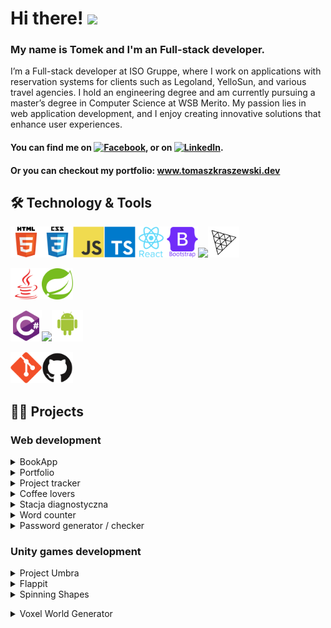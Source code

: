 [1]: https://www.facebook.com/tomek.kraszewski.7
[1.2]: https://imgur.com/OrrgK4k.png "facebook icon without padding"

[2]: https://www.linkedin.com/in/tomaszkraszewski/
[2.2]: https://imgur.com/TPRW1Z4.png "github icon without padding"

# Hi there! <img src="https://raw.githubusercontent.com/MartinHeinz/MartinHeinz/master/wave.gif" width="30px">

### My name is Tomek and I'm an Full-stack developer. 
I’m a Full-stack developer at ISO Gruppe, where I work on applications with reservation systems for clients such as Legoland, YelloSun, and various travel agencies. I hold an engineering degree and am currently pursuing a master’s degree in Computer Science at WSB Merito. My passion lies in web application development, and I enjoy creating innovative solutions that enhance user experiences.

#### You can find me on [![Facebook][1.2]][1], or on [![LinkedIn][2.2]][2].

#### Or you can checkout my portfolio: www.tomaszkraszewski.dev

## :hammer_and_wrench: Technology & Tools


<img src="https://raw.githubusercontent.com/devicons/devicon/master/icons/html5/html5-original-wordmark.svg" width="50"><img src="https://raw.githubusercontent.com/devicons/devicon/master/icons/css3/css3-original-wordmark.svg" width="50"><img src="https://raw.githubusercontent.com/devicons/devicon/master/icons/javascript/javascript-original.svg" width="50"><img src="https://github.com/devicons/devicon/blob/master/icons/typescript/typescript-original.svg" width="50"><img src="https://raw.githubusercontent.com/devicons/devicon/master/icons/react/react-original-wordmark.svg" width="50"><img src="https://raw.githubusercontent.com/devicons/devicon/master/icons/bootstrap/bootstrap-plain-wordmark.svg" width="50"><img src="https://miro.medium.com/max/480/1*Iohnw2aOQ5EBghVoqKA7VA.png" width="50"><img src="https://github.com/devicons/devicon/blob/master/icons/threejs/threejs-original.svg" width="50">

<img src="https://raw.githubusercontent.com/devicons/devicon/ca28c779441053191ff11710fe24a9e6c23690d6/icons/java/java-plain.svg" width="50"><img src="https://raw.githubusercontent.com/devicons/devicon/ca28c779441053191ff11710fe24a9e6c23690d6/icons/spring/spring-original.svg" width="50">

<img src="https://raw.githubusercontent.com/devicons/devicon/master/icons/csharp/csharp-original.svg" width="50"><img src="https://www.vectorlogo.zone/logos/unity3d/unity3d-icon.svg" width="50"><img src="https://raw.githubusercontent.com/devicons/devicon/master/icons/android/android-original-wordmark.svg" width="50">

<img src="https://raw.githubusercontent.com/devicons/devicon/1119b9f84c0290e0f0b38982099a2bd027a48bf1/icons/git/git-original.svg" width="50"><img src="https://raw.githubusercontent.com/devicons/devicon/1119b9f84c0290e0f0b38982099a2bd027a48bf1/icons/github/github-original.svg" width="50">

## :man_technologist: Projects

### Web development

<details>
<summary>BookApp</summary>
<br> This application is similar to Goodreads, essentially functioning as a social platform for book readers. I developed it as part of my engineering thesis. It was built using React, TypeScript, Node.js, and MongoDB..
<br> Features:
<br> Registration with JWT token authorization and encryption
<br> Customizing user profiles
<br> Following other users and being followed by them
<br> Searching the book database with real-time autocomplete
<br> Browsing detailed book data, including reviews from other users
<br> Organizing books on virtual shelves to represent the user's real collection
<br> Reviewing books and posting reading statuses
<br> Browsing the main page to see the activity of followed users
<br> Viewing other users' profiles to see their activity and shelves
  
<b>Technology:</b><br><br>
<img src="https://raw.githubusercontent.com/devicons/devicon/master/icons/html5/html5-original-wordmark.svg" width="50"><img src="https://raw.githubusercontent.com/devicons/devicon/master/icons/css3/css3-original-wordmark.svg" width="50"><img src="https://raw.githubusercontent.com/devicons/devicon/1119b9f84c0290e0f0b38982099a2bd027a48bf1/icons/typescript/typescript-original.svg" width="50"><img src="https://raw.githubusercontent.com/devicons/devicon/master/icons/react/react-original-wordmark.svg" width="50"><img src="https://miro.medium.com/max/480/1*Iohnw2aOQ5EBghVoqKA7VA.png" width="50"><img src="https://raw.githubusercontent.com/devicons/devicon/ca28c779441053191ff11710fe24a9e6c23690d6/icons/nodejs/nodejs-original-wordmark.svg" width="50"><img src="https://raw.githubusercontent.com/devicons/devicon/ca28c779441053191ff11710fe24a9e6c23690d6/icons/mongodb/mongodb-original-wordmark.svg" width="50">
<br>
  
<b>Links:</b><br><br>
[<img src="https://upload.wikimedia.org/wikipedia/commons/thumb/9/91/Octicons-mark-github.svg/2048px-Octicons-mark-github.svg.png" width="50">](https://github.com/Snakerrek/book-app)

<b>Screenshots:</b><br>
  <img src="https://i.imgur.com/80bTXEM.jpeg" width="80.5%" height="auto">
</details>

<details>
<summary>Portfolio</summary>
<br> It was created using HTML, CSS, React, Typescript, Styled Components, and Three.js. The homepage and contact page were created using HTML Canvas. The 3D object is rendered using Three.js library. Part of the animation was done using pure CSS and part using Framer-motion library. E-mail contact is realized through EmailJS API. <br><br>
  
<b>Technology:</b><br><br>
<img src="https://raw.githubusercontent.com/devicons/devicon/master/icons/html5/html5-original-wordmark.svg" width="50"><img src="https://raw.githubusercontent.com/devicons/devicon/master/icons/css3/css3-original-wordmark.svg" width="50"><img src="https://raw.githubusercontent.com/devicons/devicon/1119b9f84c0290e0f0b38982099a2bd027a48bf1/icons/typescript/typescript-original.svg" width="50"><img src="https://raw.githubusercontent.com/devicons/devicon/master/icons/react/react-original-wordmark.svg" width="50"><img src="https://miro.medium.com/max/480/1*Iohnw2aOQ5EBghVoqKA7VA.png" width="50"><img src="https://raw.githubusercontent.com/devicons/devicon/1119b9f84c0290e0f0b38982099a2bd027a48bf1/icons/threejs/threejs-original-wordmark.svg" width="50">
<br>
  
<b>Links:</b><br><br>
[<img src="https://upload.wikimedia.org/wikipedia/commons/thumb/9/91/Octicons-mark-github.svg/2048px-Octicons-mark-github.svg.png" width="50">](https://github.com/Snakerrek/portfolio)
[<img src="https://freepikpsd.com/file/2019/10/live-icon-png-4.png" height="50">](https://tomaszkraszewski.dev/)

<b>Screenshots:</b><br>
  <a href="https://tomaszkraszewski.dev/"/><img src="https://i.imgur.com/VMi05uc.png" width="80.5%" height="auto"></a>
</details>

<details>
<summary>Project tracker</summary>
<br> A single-page application that helps you track the progress of your projects. It's written in React with the usage of HTML, CSS, Javascript, and Styled Components. It features adding multiple projects, and freely switching between them. Users can personalize every project by setting: Title, description, and background image. You can measure time spent on particular projects, as well as manage tasks that you have to perform. All data that is necessary is stored in local storage. <br><br>
  
<b>Technology:</b><br><br>
<img src="https://raw.githubusercontent.com/devicons/devicon/master/icons/html5/html5-original-wordmark.svg" width="50"><img src="https://raw.githubusercontent.com/devicons/devicon/master/icons/css3/css3-original-wordmark.svg" width="50"><img src="https://raw.githubusercontent.com/devicons/devicon/master/icons/javascript/javascript-original.svg" width="50"><img src="https://raw.githubusercontent.com/devicons/devicon/master/icons/react/react-original-wordmark.svg" width="50"><img src="https://miro.medium.com/max/480/1*Iohnw2aOQ5EBghVoqKA7VA.png" width="50">
<br>
  
<b>Links:</b><br><br>
[<img src="https://upload.wikimedia.org/wikipedia/commons/thumb/9/91/Octicons-mark-github.svg/2048px-Octicons-mark-github.svg.png" width="50">](https://github.com/Snakerrek/project-tracker)
[<img src="https://freepikpsd.com/file/2019/10/live-icon-png-4.png" height="50">](https://snakerrek.github.io/project-tracker/)

<b>Screenshots:</b><br>
  <a href="https://snakerrek.github.io/project-tracker/"/><img src="https://imgur.com/y9E2xmo.png" width="80.5%" height="auto"></a>
</details>

<details>
<summary>Coffee lovers</summary>
<br> A website that could be a landing page for a coffee brand. It is written with the usage of HTML, CSS, JS, and Bootstrap. It implements a mechanism that allows users to manage their brewing recipes on the page. All data is stored in local storage. <br><br>
  
<b>Technology:</b><br><br>
<img src="https://raw.githubusercontent.com/devicons/devicon/master/icons/html5/html5-original-wordmark.svg" width="50"><img src="https://raw.githubusercontent.com/devicons/devicon/master/icons/css3/css3-original-wordmark.svg" width="50"><img src="https://raw.githubusercontent.com/devicons/devicon/master/icons/javascript/javascript-original.svg" width="50"><img src="https://raw.githubusercontent.com/devicons/devicon/master/icons/bootstrap/bootstrap-plain-wordmark.svg" width="50"><img src="https://cdn.worldvectorlogo.com/logos/jquery-4.svg" width="50">
<br>
  
<b>Links:</b><br><br>
[<img src="https://upload.wikimedia.org/wikipedia/commons/thumb/9/91/Octicons-mark-github.svg/2048px-Octicons-mark-github.svg.png" width="50">](https://github.com/Snakerrek/coffee-website)
[<img src="https://freepikpsd.com/file/2019/10/live-icon-png-4.png" height="50">](https://snakerrek.github.io/coffee-website/)

<b>Screenshots:</b><br>
  <a href="https://snakerrek.github.io/coffee-website"/><img src="https://imgur.com/UefHtGe.png" width="80.5%" height="auto"></a>
</details>

<details>
<summary>Stacja diagnostyczna</summary>
<br> A commercial website for vehicle inspection station. The purpose of this site was to present the station, its employees, and the services it offers. It is written with the usage of HTML, CSS, JS. <br><br>
  
<b>Technology:</b><br><br>
<img src="https://raw.githubusercontent.com/devicons/devicon/master/icons/html5/html5-original-wordmark.svg" width="50"><img src="https://raw.githubusercontent.com/devicons/devicon/master/icons/css3/css3-original-wordmark.svg" width="50"><img src="https://raw.githubusercontent.com/devicons/devicon/master/icons/javascript/javascript-original.svg" width="50">
<br>
  
<b>Links:</b><br><br>
[<img src="https://upload.wikimedia.org/wikipedia/commons/thumb/9/91/Octicons-mark-github.svg/2048px-Octicons-mark-github.svg.png" width="50">](https://github.com/Snakerrek/stacja-diagnostyczna)
[<img src="https://freepikpsd.com/file/2019/10/live-icon-png-4.png" height="50">](http://www.stacja.zsnr1-klobuck.edu.pl/)

<b>Screenshots:</b><br>
  <a href="http://www.stacja.zsnr1-klobuck.edu.pl/"><img src="https://imgur.com/gxObmqe.png" width="80.5%" height="auto"></a>
</details>

<details>
<summary>Word counter</summary>
<br> This application allows the user to write or paste in the text, then it is going to break down the given text into characters, words, sentences, and paragraphs. It also gives the approximate time that it will take to read the text with average reading speed. Application is written with the usage of HTML, CSS and Javascript. <br><br>
  
<b>Technology:</b><br><br>
<img src="https://raw.githubusercontent.com/devicons/devicon/master/icons/html5/html5-original-wordmark.svg" width="50"><img src="https://raw.githubusercontent.com/devicons/devicon/master/icons/css3/css3-original-wordmark.svg" width="50"><img src="https://raw.githubusercontent.com/devicons/devicon/master/icons/javascript/javascript-original.svg" width="50">
<br>
  
<b>Links:</b><br><br>
[<img src="https://upload.wikimedia.org/wikipedia/commons/thumb/9/91/Octicons-mark-github.svg/2048px-Octicons-mark-github.svg.png" width="50">](https://github.com/Snakerrek/Word-Counter)
[<img src="https://freepikpsd.com/file/2019/10/live-icon-png-4.png" height="50">](https://snakerrek.github.io/Word-Counter/)

<b>Screenshots:</b><br>
<a href="https://snakerrek.github.io/Word-Counter/"><img src="https://imgur.com/jS42QYl.png" width="80.5%" height="auto"></a>
<a href="https://snakerrek.github.io/Word-Counter/"><img src="https://imgur.com/qAE1RxK.png" width="50%"></a>
</details>

<details>
<summary>Password generator / checker</summary>
<br> This application offers two functionalities. The first is to generate a password taking into account your preferences such as the number of characters, the presence of capital letters, numbers, and symbols. The second is to check the strength of the password, it evaluates the password on a scale from 0 to 5 based on the content of the password (capital letters, symbols, length, numbers). It also calculates the approximate time needed to break the password using the brute-force method. <br><br>
  
<b>Technology:</b><br><br>
<img src="https://raw.githubusercontent.com/devicons/devicon/master/icons/html5/html5-original-wordmark.svg" width="50"><img src="https://raw.githubusercontent.com/devicons/devicon/master/icons/css3/css3-original-wordmark.svg" width="50"><img src="https://raw.githubusercontent.com/devicons/devicon/master/icons/javascript/javascript-original.svg" width="50">
<br>
  
<b>Links:</b><br><br>
[<img src="https://upload.wikimedia.org/wikipedia/commons/thumb/9/91/Octicons-mark-github.svg/2048px-Octicons-mark-github.svg.png" width="50">](https://github.com/Snakerrek/password-generator)
[<img src="https://freepikpsd.com/file/2019/10/live-icon-png-4.png" height="50">](https://snakerrek.github.io/password-generator/)

<b>Screenshots:</b><br>
  <a href="https://snakerrek.github.io/password-generator/"><img src="https://imgur.com/bMjH2rv.png" width="80.5%" height="auto"></a>
  <a href="https://snakerrek.github.io/password-generator/"><img src="https://imgur.com/s64wh6y.png" width="40%" height="500px"></a>
  <a href="https://snakerrek.github.io/password-generator/"><img src="https://imgur.com/ioGBO9Y.png" width="40%" height="500px"></a>
</details>

### Unity games development

<details>
<summary>Project Umbra</summary>
<br>2D space shooter with random world generation, enemies and more.<br>
  
<b>Features:</b>
  - randomly generated worldspace (chunk system),
  - player able to shoot and destroy enemy and collecting loot from them,
  - enemy following and shooting player,
  - spawn systems that randomly spawn enemies and space obstacles,
  - superskills,
  - save/load system with binary files,
  - health, currency systems.
 <br>
<b>Technology:</b><br>
<img src="https://raw.githubusercontent.com/devicons/devicon/master/icons/csharp/csharp-original.svg" width="50">
<img src="https://www.vectorlogo.zone/logos/unity3d/unity3d-icon.svg" width="50">
<br>
  
<b>Links:</b><br>
[<img src="https://upload.wikimedia.org/wikipedia/commons/thumb/9/91/Octicons-mark-github.svg/2048px-Octicons-mark-github.svg.png" width="50">](https://github.com/Snakerrek/Project-Umbra)
  
<b>Screenshots:</b><br>
<img src="https://user-images.githubusercontent.com/42809435/107556048-37e82200-6bd8-11eb-9779-3331790bce38.png" width="40%" height="auto">
<img src="https://user-images.githubusercontent.com/42809435/107556200-649c3980-6bd8-11eb-9d0a-24029e1ef4e1.png" width="40%" height="auto">
<img src="https://user-images.githubusercontent.com/42809435/107556267-7e3d8100-6bd8-11eb-8c17-6e9f4aa7db88.png" width="40%" height="auto">
<img src="https://user-images.githubusercontent.com/42809435/107556406-ad53f280-6bd8-11eb-9f37-f0cd3a3c32d4.png" width="40%" height="auto">
<img src="https://user-images.githubusercontent.com/42809435/107556011-2d2d8d00-6bd8-11eb-80bf-197724dcb6b9.png" width="80.5%" height="auto">
</details>

<details>
<summary>Flappit</summary>
<br> An android game made in C# on Unity engine, a simple arcade game based on the original Flappy Bird. It has the highest score system implemented and a progression system, 3 different levels that are unlocked during the game. It is released on Google Play store <br><br>
  
<b>Technology:</b><br>
<img src="https://raw.githubusercontent.com/devicons/devicon/master/icons/csharp/csharp-original.svg" width="50">
<img src="https://www.vectorlogo.zone/logos/unity3d/unity3d-icon.svg" width="50">
<br>
  
<b>Links:</b><br>
[<img src="https://upload.wikimedia.org/wikipedia/commons/thumb/9/91/Octicons-mark-github.svg/2048px-Octicons-mark-github.svg.png" width="50">](https://github.com/Snakerrek/Flappit-Android)
[<img src="https://upload.wikimedia.org/wikipedia/commons/thumb/7/78/Google_Play_Store_badge_EN.svg/1024px-Google_Play_Store_badge_EN.svg.png" width="130">](https://play.google.com/store/apps/details?id=com.Snakerrek.Flappit&gl=PL)
<br><br><b>Screenshots:</b><br>
<img src="https://play-lh.googleusercontent.com/nchWgF2d0lSUotQyM7uYh9uOx0d-gjN9DGOpzez33746jY57OLN8_K7TWP65pysAvzo=w1920-h937-rw" width="20%" height="auto">
<img src="https://play-lh.googleusercontent.com/kmRyAgdk7R9kmTqKnVS272_lSiCi1jGSVkrfzfaOowq-roOH0cMJG37vEFfU_6TgOg=w1920-h937-rw" width="20%" height="auto">
<img src="https://play-lh.googleusercontent.com/gNQ7Vbx6pypiE0qyVJU2dH0wmZ5tbcuCiQkpFvMFDRHVWMEpZU2fVl8sv2CXehdV1Q=w1920-h937-rw" width="20%" height="auto">
<img src="https://play-lh.googleusercontent.com/mrqDrevO-ukLu-Csxy1azk6oasQiGyt-4qPAC3ErZy3GemFGIq9C3ZAu_E-6KudMZg=w1920-h937-rw" width="20%" height="auto">
</details>

<details>
<summary>Spinning Shapes</summary>
<br>An android game made in C# on Unity engine, a simple clone of Super Hexagon. It has the highest score system implemented. It is released on Google Play store. <br><br>
  
<b>Technology:</b><br>
<img src="https://raw.githubusercontent.com/devicons/devicon/master/icons/csharp/csharp-original.svg" width="50">
<img src="https://www.vectorlogo.zone/logos/unity3d/unity3d-icon.svg" width="50">
<br>
  
<b>Links:</b><br>
[<img src="https://upload.wikimedia.org/wikipedia/commons/thumb/9/91/Octicons-mark-github.svg/2048px-Octicons-mark-github.svg.png" width="50">](https://github.com/Snakerrek/Spinning-Shapes)
[<img src="https://upload.wikimedia.org/wikipedia/commons/thumb/7/78/Google_Play_Store_badge_EN.svg/1024px-Google_Play_Store_badge_EN.svg.png" width="130">](https://play.google.com/store/apps/details?id=com.Snakerrek.SpinningShapes)
<br><br><b>Screens:</b><br>
<img src="https://play-lh.googleusercontent.com/bYnNBuajg4v1q1RDPtL9WOOtQb2KBzZqu_0RC8dVE__d_sdyia6z16zHWz00WQy9nJM=w1920-h937-rw" width="20%" height="auto">
<img src="https://play-lh.googleusercontent.com/QJRqGMTcVB8C9slRw9IYyqstIYpqNkbDY-Ptfx4Yu8WgKLQ1-NNfR3Ile5GmCETxyw=w1920-h937-rw" width="20%" height="auto"></details>


<details>
<summary>Voxel World Generator</summary>
  
<br>Unity application that generates random voxel worlds (built with cube blocks). <br>
  
<b>Features:</b>
  - Random world generation with variety of blocks based on properties in code,
  - Water tanks (lakes, rivers),
  - Terrain variety: mountains, desert, default land,
  - Random caves that does not break the surface
 <br>
<b>Technology:</b><br>
<img src="https://raw.githubusercontent.com/devicons/devicon/master/icons/csharp/csharp-original.svg" width="50">
<img src="https://www.vectorlogo.zone/logos/unity3d/unity3d-icon.svg" width="50">
<br>
  
<b>Links:</b><br>
[<img src="https://upload.wikimedia.org/wikipedia/commons/thumb/9/91/Octicons-mark-github.svg/2048px-Octicons-mark-github.svg.png" width="50">](https://github.com/Snakerrek/Voxel-World-Generator)
  
<b>Screenshots:</b><br>
<img src="https://user-images.githubusercontent.com/42809435/107558614-484dcc00-6bdb-11eb-9c1b-02d89aab42b1.png" width="40%" height="auto">
<img src="https://user-images.githubusercontent.com/42809435/107559381-4f290e80-6bdc-11eb-88f2-aa3875bca1d8.png" width="40%" height="auto">
<img src="https://user-images.githubusercontent.com/42809435/107558791-8519c300-6bdb-11eb-91fe-53877c51ef8b.png" width="40%" height="auto">
<img src="https://user-images.githubusercontent.com/42809435/107558795-85b25980-6bdb-11eb-92f9-fd0628c0d605.png" width="40%" height="auto">
<img src="https://user-images.githubusercontent.com/42809435/107558977-bdb99c80-6bdb-11eb-8645-619ff3d9d6f7.png" width="80.5%" height="auto">
</details>
